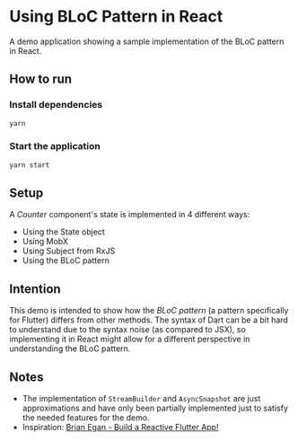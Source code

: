 # Using BLoC Pattern in React

A demo application showing a sample implementation of the BLoC pattern in React.

## How to run

### Install dependencies

```cmd
yarn
```

### Start the application

```cmd
yarn start
```

## Setup

A _Counter_ component's state is implemented in 4 different ways:

- Using the State object
- Using MobX
- Using Subject from RxJS
- Using the BLoC pattern

## Intention

This demo is intended to show how the _BLoC pattern_ (a pattern specifically for Flutter) differs from other methods. The syntax of Dart can be a bit hard to understand due to the syntax noise (as compared to JSX), so implementing it in React might allow for a different perspective in understanding the BLoC pattern.

## Notes

- The implementation of `StreamBuilder` and `AsyncSnapshot` are just approximations and have only been partially implemented just to satisfy the needed features for the demo.
- Inspiration: [Brian Egan - Build a Reactive Flutter App!](https://www.youtube.com/watch?v=As6sFqpIwII)
